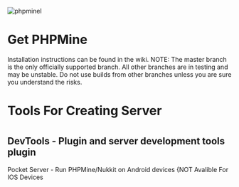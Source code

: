![phpminel](https://cloud.githubusercontent.com/assets/28599276/26448243/9375c04c-414c-11e7-93a3-1e5714ce4418.png)

# Get PHPMine

Installation instructions can be found in the wiki.
NOTE: The master branch is the only officially supported branch. All other branches are in testing and may be unstable. Do not use builds from other branches unless you are sure you understand the risks.

# Tools For Creating Server

# 
DevTools - Plugin and server development tools plugin
-
Pocket Server - Run PHPMine/Nukkit on Android devices {NOT Avalible For IOS Devices
